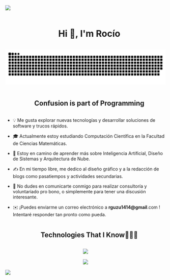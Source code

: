 
<!--horizontal divider(gradiant)-->
<img src="https://user-images.githubusercontent.com/73097560/115834477-dbab4500-a447-11eb-908a-139a6edaec5c.gif">

<!--h1 without bottom border-->
<div id="user-content-toc">
  <ul align="center">
    <summary><h1 style="display: inline-block">Hi 👋, I'm Rocío</h1></summary>
  </ul>
</div>


<!--- snake -->
<div align="center">
  <img  src="https://github.com/1999AZZAR/1999AZZAR/blob/readme/resources/img/grid-snake.svg"
       alt="snake" /></a>
</div>


<!--h2 without bottom border-->
<div id="user-content-toc">
  <ul align="center">
    <summary><h2 style="display: inline-block">Confusion is part of Programming</h2></summary>
  </ul>
</div>


<!--Intro start-->
- 💡 Me gusta explorar nuevas tecnologías y desarrollar soluciones de software y trucos rápidos.

-  🎓 Actualmente estoy estudiando   Computación Científica en la Facultad de Ciencias Matemáticas.

- 🌱 Estoy en camino de aprender más sobre Inteligencia Artificial, Diseño de Sistemas y Arquitectura de Nube.

- ✍️ En mi tiempo libre, me dedico al diseño gráfico y a la redacción de blogs como pasatiempos y actividades secundarias.

- 💬 No dudes en comunicarte conmigo para realizar consultoría y voluntariado pro bono, o simplemente para tener una discusión interesante.

- ✉️ ¡Puedes enviarme un correo electrónico a **rguzu1414@gmail**.com ! Intentaré responder tan pronto como pueda.

<!--Intro end-->





<!--h1 without bottom border-->
<div id="user-content-toc">
  <ul align="center">
    <summary><h2 style="display: inline-block">Technologies That I Know👩🏻‍💻</h2></summary>
  </ul>
</div>
<!--tech stack icons-->
<p align="center">
  <a href="https://skillicons.dev">
    <img src="https://skillicons.dev/icons?i=git,aws,cpp,css,discord,docker,postgres,prisma,pug,dynamodb,express,figma,firebase,redis,github,html,java,js,linux,md,materialui,nginx,mongodb,mysql,nextjs,nodejs,postman,py,react,redux,tailwind,ts,vscode,kubernetes&perline=14" ![Java](https://img.shields.io/badge/java-%23ED8B00.svg?style=for-the-badge&logo=openjdk&logoColor=white)/>
    <!--[Java](https://img.shields.io/badge/java-%23ED8B00.svg?style=for-the-badge&logo=openjdk&logoColor=white)-->
  </a>
</p>


  
</p>


<!--profile visit count-->
<div align="center">
  
[![](https://visitcount.itsvg.in/api?id=1010nishant&icon=3&color=6)](https://visitcount.itsvg.in)
  
</div>


<!--horizontal divider(gradiant)-->
<img src="https://user-images.githubusercontent.com/73097560/115834477-dbab4500-a447-11eb-908a-139a6edaec5c.gif">


